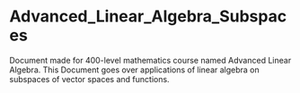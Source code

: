 # Advanced_Linear_Algebra_Subspaces
Document made for 400-level mathematics course named Advanced Linear Algebra. This Document goes over applications of linear algebra on subspaces of vector spaces and functions.

